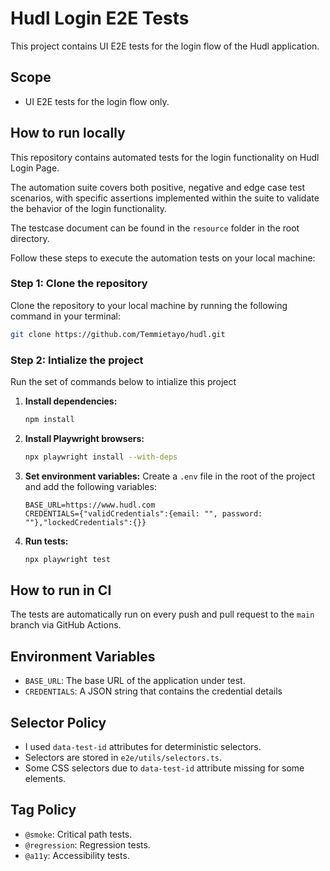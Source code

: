 # Hudl Login E2E Tests

This project contains UI E2E tests for the login flow of the Hudl application.

## Scope

- UI E2E tests for the login flow only.

## How to run locally

This repository contains automated tests for the login functionality on Hudl Login Page.

The automation suite covers both positive, negative and edge case test scenarios, with specific assertions implemented within the suite to validate the behavior of the login functionality.

The testcase document can be found in the `resource` folder in the root directory.

Follow these steps to execute the automation tests on your local machine:

### Step 1: Clone the repository
Clone the repository to your local machine by running the following command in your terminal:

```bash
git clone https://github.com/Temmietayo/hudl.git
```

### Step 2: Intialize the project
Run the set of commands below to intialize this project


1.  **Install dependencies:**
    ```bash
    npm install
    ```
2.  **Install Playwright browsers:**
    ```bash
    npx playwright install --with-deps
    ```
3.  **Set environment variables:**
    Create a `.env` file in the root of the project and add the following variables:
    ```
    BASE_URL=https://www.hudl.com
    CREDENTIALS={"validCredentials":{email: "", password: ""},"lockedCredentials":{}}
    ```
4.  **Run tests:**
    ```bash
    npx playwright test
    ```

## How to run in CI

The tests are automatically run on every push and pull request to the `main` branch via GitHub Actions.

## Environment Variables

- `BASE_URL`: The base URL of the application under test.
- `CREDENTIALS`: A JSON string that contains the credential details

## Selector Policy

- I used `data-test-id` attributes for deterministic selectors.
- Selectors are stored in `e2e/utils/selectors.ts`.
- Some CSS selectors due to `data-test-id` attribute missing for some elements.

## Tag Policy

- `@smoke`: Critical path tests.
- `@regression`: Regression tests.
- `@a11y`: Accessibility tests.
